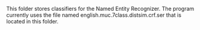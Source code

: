 This folder stores classifiers for the Named Entity Recognizer. The program currently uses the file named english.muc.7class.distsim.crf.ser that is located in this folder.
